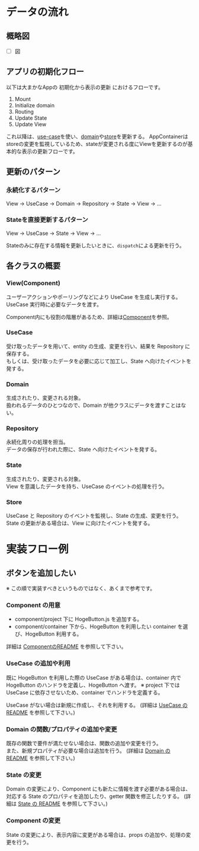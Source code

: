 # データの流れ
## 概略図

- [ ] 図

## アプリの初期化フロー

以下は大まかなAppの 初期化から表示の更新 におけるフローです。

1. Mount
1. Initialize domain
1. Routing
1. Update State 
1. Update View

これ以降は、[use-case](./use-case.md)を使い、[domain](./domain.md)や[store](./store.md)を更新する。
AppContainerはstoreの変更を監視しているため、stateが変更される度にViewを更新するのが基本的な表示の更新フローです。

## 更新のパターン
### 永続化するパターン
View -> UseCase -> Domain -> Repository -> State -> View -> ...

### Stateを直接更新するパターン
View -> UseCase -> State -> View -> ...

Stateのみに存在する情報を更新したいときに、`dispatch`による更新を行う。
## 各クラスの概要
### View(Component)
ユーザーアクションやポーリングなどにより UseCase を生成し実行する。  
UseCase 実行時に必要なデータを渡す。

Component内にも役割の階層があるため、詳細は[Component](./component.md)を参照。

### UseCase
受け取ったデータを用いて、entity の生成、変更を行い、結果を Repository に保存する。  
もしくは、受け取ったデータを必要に応じて加工し、State へ向けたイベントを発する。

### Domain
生成されたり、変更される対象。  
扱われるデータのひとつなので、Domain が他クラスにデータを渡すことはない。

### Repository
永続化周りの処理を担当。  
データの保存が行われた際に、State へ向けたイベントを発する。

### State
生成されたり、変更される対象。  
View を意識したデータを持ち、UseCase のイベントの処理を行う。

### Store
UseCase と Repository のイベントを監視し、State の生成、変更を行う。  
State の更新がある場合は、View に向けたイベントを発する。


# 実装フロー例

## ボタンを追加したい
※ この順で実装すべきというものではなく、あくまで参考です。

### Component の用意

- component/project 下に HogeButton.js を追加する。  
- component/container 下から、HogeButton を利用したい container を選び、HogeButton 利用する。  

詳細は [ComponentのREADME](./component.md) を参照して下さい。

### UseCase の追加や利用
既に HogeButton を利用した際の UseCase がある場合は、container 内で HogeButton のハンドラを定義し、HogeButton へ渡す。
※ project 下では UseCase に依存させないため、container でハンドラを定義する。

UseCase がない場合は新規に作成し、それを利用する。
(詳細は [UseCase の README](./use-case.md) を参照して下さい。)

### Domain の関数/プロパティの追加や変更
既存の関数で要件が満たせない場合は、関数の追加や変更を行う。  
また、新規プロパティが必要な場合は追加を行う。
(詳細は [Domain の README](./domain.md) を参照して下さい。)

### State の変更
Domain の変更により、Component にも新たに情報を渡す必要がある場合は、対応する State のプロパティを追加したり、getter 関数を修正したりする。
(詳細は [State の README](./store.md) を参照して下さい。)

### Component の変更
State の変更により、表示内容に変更がある場合は、props の追加や、処理の変更を行う。
